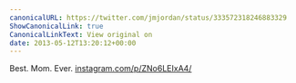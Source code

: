 ```yaml
---
canonicalURL: https://twitter.com/jmjordan/status/333572318246883329
ShowCanonicalLink: true
CanonicalLinkText: View original on
date: 2013-05-12T13:20:12+00:00
---
```

Best. Mom. Ever. [instagram.com/p/ZNo6LEIxA4/](http://instagram.com/p/ZNo6LEIxA4/)